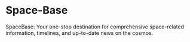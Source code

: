 # Space-Base
SpaceBase: Your one-stop destination for comprehensive space-related information, timelines, and up-to-date news on the cosmos.
